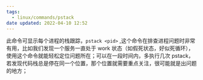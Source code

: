 ```yaml
---
tags:
  - linux/commands/pstack
date updated: 2022-04-10 12:52
---
```


此命令可显示每个进程的栈跟踪，`pstack <pid>` ,这个命令在排查进程问题时非常有用，比如我们发现一个服务一直处于 work 状态（如假死状态，好似死循环），使用这个命令就能轻松定位问题所在；可以在一段时间内，多执行几次 pstack，若发现代码栈总是停在同一个位置，那个位置就需要重点关注，很可能就是出问题的地方；
